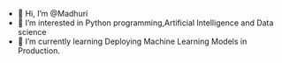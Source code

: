 - 👋 Hi, I’m @Madhuri
- 👀 I’m interested in Python programming,Artificial Intelligence and Data science
- 🌱 I’m currently learning Deploying Machine Learning Models in Production.


<!---
Madhuri-Ramesh/Madhuri-Ramesh is a ✨ special ✨ repository because its `README.md` (this file) appears on your GitHub profile.
You can click the Preview link to take a look at your changes.
--->
